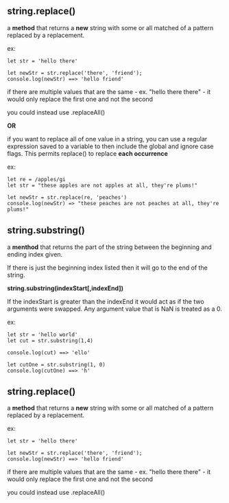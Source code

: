 ## string.replace() 

a **method** that returns a **new** string with some or all matched of a pattern replaced by a replacement.

ex: 
```
let str = 'hello there'

let newStr = str.replace('there', 'friend');
console.log(newStr) ==> 'hello friend'
```

if there are multiple values that are the same - 
ex. "hello there there" - it would only replace the first one and not the second

you could instead use .replaceAll() 

**OR**

if you want to replace all of one value in a string, you can use a regular expression saved to a variable to then include the global and ignore case flags. This permits replace() to replace **each occurrence** 

ex:
```
let re = /apples/gi
let str = "these apples are not apples at all, they're plums!"

let newStr = str.replace(re, 'peaches')
console.log(newStr) => "these peaches are not peaches at all, they're plums!"

```

## string.substring()

a **menthod** that returns the part of the string between the beginning and ending index given.

If there is just the beginning index listed then it will go to the end of the string.

**string.substring(indexStart[,indexEnd])**

If the indexStart is greater than the indexEnd it would act as if the two arguments were swapped. Any argument value that is NaN is treated as a 0.

ex:
```
let str = 'hello world'
let cut = str.substring(1,4)

console.log(cut) ==> 'ello'

let cutOne = str.substring(1, 0)
console.log(cutOne) ==> 'h'
```

## string.replace() 

a **method** that returns a **new** string with some or all matched of a pattern replaced by a replacement.

ex: 
```
let str = 'hello there'

let newStr = str.replace('there', 'friend');
console.log(newStr) ==> 'hello friend'
```

if there are multiple values that are the same - 
ex. "hello there there" - it would only replace the first one and not the second

you could instead use .replaceAll() 

